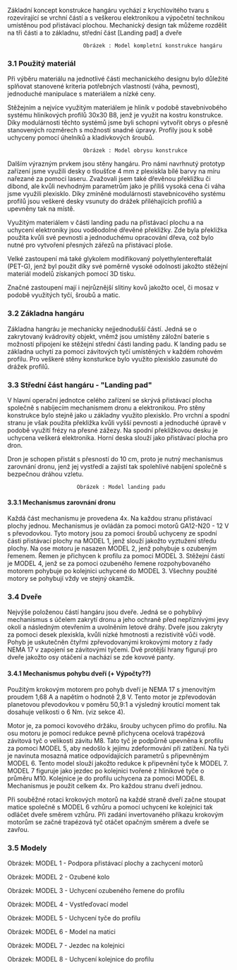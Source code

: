 Základní koncept konstrukce hangáru vychází z krychlovitého tvaru s rozevírající se vrchní částí a s veškerou elektronikou a výpočetní technikou umístěnou pod přistávací plochou. Mechanický design tak můžeme rozdělit na tři části a to základnu, střední část [Landing pad] a dveře

                            Obrázek : Model kompletní konstrukce hangáru

### 3.1 Použitý materiál
Při výběru materiálu na jednotlivé části mechanického designu bylo důležité splňovat stanovené kriteria potřebných vlastností (váha, pevnost), jednoduché manipulace s materiálem a nízké ceny. 

Stěžejním a nejvíce využitým materiálem je hliník v podobě stavebnivobého systému hliníkových profilů 30x30 B8, jenž je využit na kostru konstrukce. Díky modulárnosti těchto systémů jsme byli schopni vytvořit obrys o přesně stanovených rozměrech s možností snadné úpravy. Profily jsou k sobě uchyceny pomocí úhelníků a kladívkových šroubů.

                            Obrázek : Model obrysu konstrukce
                            
Dalším výrazným prvkem jsou stěny hangáru. Pro námi navrhnutý prototyp zařízení jsme využili desky o tloušťce 4 mm z plexiskla bílé barvy na míru nařezané za pomoci laseru. Zvažovali jsem také dřevěnou překližku či dibond, ale kvůli nevhodným parametrům jako je příliš vysoká cena či váha jsme využili plexisklo. Díky zmíněné modulárnosti stavebnicového systému profilů jsou veškeré desky vsunuty do drážek přiléhajících profilů a upevněny tak na místě. 

Využitým materiálem v části landing padu na přistávací plochu a na uchycení elektroniky jsou voděodolné dřevěné překližky. Zde byla překližka použita kvůli své pevnosti a jednoduchému opracování dřeva, což bylo nutné pro vytvoření přesných zářezů na přistávací ploše.

Velké zastoupení má také glykolem modifikovaný polyethylentereftalát (PET-G), jenž byl použit díky své poměrně vysoké odolnosti jakožto stěžejní materiál modelů získaných pomocí 3D tisku.

Značné zastoupení mají i nejrůznější slitiny kovů jakožto ocel, či mosaz v podobě využitých tyčí, šroubů a matic.

### 3.2 Základna hangáru 
Základna hangráu je mechanicky nejjednodušší částí. Jedná se o zakrytovaný kvádrovitý objekt, vněmž jsou umístěny záložní baterie s možností připojení ke stěžejní střední části landing padu. K landing padu se základna uchytí za pomoci závitových tyčí umístěných v každém rohovém profilu. Pro veškeré stěny konsturkce bylo využito plexisklo zasunuté do drážek profilů.

### 3.3 Střední část hangáru - "Landing pad"
V hlavní operační jednotce celého zařízení se skrývá přistávací plocha společně s nabíjecím mechanismem dronu a elektronikou. Pro stěny konstrukce bylo stejně jako u základny využito plexisklo. Pro vrchní a spodní stranu je však použita překližka kvůli vyšší pevnosti a jednoduché úpravě v podobě využití frézy na přesné zážezy. Na spodní překližkovou desku je uchycena veškerá elektronika. Horní deska slouží jako přistávací plocha pro dron. 

Dron je schopen přistát s přesností do 10 cm, proto je nutný mechanismus zarovnání dronu, jenž jej vystředí a zajistí tak spolehlivé nabíjení společně s bezpečnou dráhou vzletu.

                          Obrázek : Model landing padu

#### 3.3.1 Mechanismus zarovnání dronu
Každá část mechanismu je provedena 4x. Na každou stranu přistávací plochy jednou. Mechanismus je ovládán za pomoci motorů GA12-N20 - 12 V s převodovkou. Tyto motory jsou za pomoci šroubů uchyceny ze spodní části přistávací plochy na MODEL 1, jenž slouží jakožto vyztužení středu plochy. Na ose motoru je nasazen MODEL 2, jenž pohybuje s ozubeným řemenem. Řemen je přichycen k profilu za pomoci MODEL 3. Stěžejní částí je MODEL 4, jenž se za pomoci ozubeného řemene rozpohybovaného motorem pohybuje po kolejnici uchycené do MODEL 3. Všechny použité motory se pohybují vždy ve stejný okamžik. 

### 3.4 Dveře
Nejvýše položenou částí hangáru jsou dveře. Jedná se o pohyblivý mechanismus s účelem zakrytí dronu a jeho ochraně před nepříznivými jevy okolí a následným otevřením a uvolněním letové dráhy. Dveře jsou zakryty za pomoci desek plexiskla, kvůli nízké hmotnosti a rezistivitě vůči vodě. Pohyb je uskutečněn čtyřmi zpřevodovanými krokovými motory z řady NEMA 17 v zapojení se závitovými tyčemi. Dvě protější hrany figurují pro dveře jakožto osy otáčení a nachází se zde kovové panty.

#### 3.4.1 Mechanismus pohybu dveří (+ Výpočty??)
Použitým krokovým motorem pro pohyb dveří je NEMA 17 s jmenovitým proudem 1,68 A a napětím o hodnotě 2,8 V. Tento motor je zpřevodován planetovou převodovkou v poměru 50,9:1 a výsledný kroutící moment tak dosahuje velikosti o 6 Nm. (viz sekce 4).

Motor je, za pomoci kovového držáku, šrouby uchycen přímo do profilu. Na osu motoru je pomocí redukce pevně přichycena ocelová trapézová závitová tyč o velikosti závitu M8. Tato tyč je podpůrně upevněna k profilu za pomoci MODEL 5, aby nedošlo k jejímu zdeformování při zatížení. Na tyči je navinuta mosazná matice odpovídajících parametrů s připevněným MODEL 6. Tento model slouží jakožto redukce k připevnění tyče k MODEL 7. MODEL 7 figuruje jako jezdec po kolejnici tvořené z hliníkové tyče o průměru M10. Kolejnice je do profilu uchycena za pomoci MODEL 8. Mechanismus je použit celkem 4x. Pro každou stranu dveří jednou.

Při souběžné rotaci krokových motorů na každé straně dveří začne stoupat matice společně s MODEL 6 vzhůru a pomocí uchycení ke kolejnici tak odláčet dveře směrem vzhůru. Při zadání invertovaného příkazu krokovým motorům se začné trapézová tyč otáčet opačným směrem a dveře se zavřou.

### 3.5 Modely
Obrázek: MODEL 1 - Podpora přistávací plochy a zachycení motorů

Obrázek: MODEL 2 - Ozubené kolo

Obrázek: MODEL 3 - Uchycení ozubeného řemene do profilu

Obrázek: MODEL 4 - Vystřeďovací model

Obrázek: MODEL 5 - Uchycení tyče do profilu

Obrázek: MODEL 6 - Model na matici

Obrázek: MODEL 7 - Jezdec na kolejnici

Obrázek: MODEL 8 - Uchycení kolejnice do profilu



